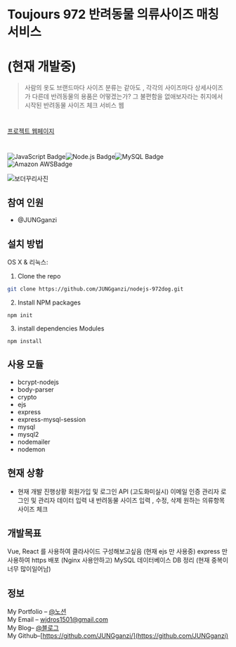 
# Toujours 972 반려동물 의류사이즈 매칭 서비스  
# (현재 개발중)
> 사람의 옷도 브랜드마다 사이즈 분류는 같아도 , 각각의 사이즈마다 상세사이즈가 다른데
반려동물의 용품은 어떻겠는가? 그 불편함을 없애보자라는 취지에서 시작된
반려동물 사이즈 체크 서비스 웹
#
[프로젝트 웹페이지](https://github.com/)  
#
![JavaScript Badge](http://img.shields.io/badge/-JavaScript%20-F7DF1E?style=flat-square&logo=JavaScript&logoColor=white)![Node.js Badge](http://img.shields.io/badge/Node.js-339933?style=flat-square&logo=Node.js&logoColor=white)![MySQL Badge](http://img.shields.io/badge/MySQL-4479A1?style=flat-square&logo=MySQL&logoColor=white)
![Amazon AWSBadge](http://img.shields.io/badge/AmazonAWS-232F3E?style=flat-square&logo=AmazonAWS&logoColor=white)




![보더꾸리사진](https://user-images.githubusercontent.com/63602609/111181173-0a383380-85f1-11eb-979d-ad89639c4eea.jpg)

## 참여 인원
-  @JUNGganzi
## 설치 방법

OS X & 리눅스:
1. Clone the repo
```sh
git clone https://github.com/JUNGganzi/nodejs-972dog.git
```
2.  Install NPM packages 
```
npm init
```
3. install dependencies Modules
```
npm install
```

## 사용 모듈
- bcrypt-nodejs
- body-parser
- crypto
- ejs
- express
- express-mysql-session
- mysql
- mysql2
- nodemailer
- nodemon
## 현재 상황
- 현재 개발 진행상황
	회원가입 및 로그인 API (고도화미실시)
	이메일 인증
	관리자 로그인 및 관리자 데이터 입력
	내 반려동물 사이즈 입력 , 수정, 삭제
	원하는 의류항목 사이즈 체크
## 개발목표
Vue, React 를 사용하여 클라사이드 구성해보고싶음
(현재 ejs 만 사용중)
express 만 사용하여 https 배포 (Nginx 사용안하고)
MySQL 데이터베이스 DB 정리 (현재 중복이 너무 많이일어남)

## 정보

My Portfolio – [@노션](https://www.notion.so/Hello-I-m-Louis-6ec5e3f6bde04aa89dd19509654ef465)  
My Email – wjdros1501@gmail.com  
My Blog– [@블로그](https://ganzicoder.tistory.com/)  
My Github–[https://github.com/JUNGganzi/](https://github.com/JUNGganzi)
